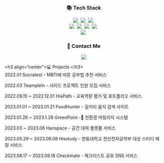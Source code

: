 

<h3 align="center">📚 Tech Stack </h3>
<p align="center">
  <img src="https://img.shields.io/badge/Java-007396?style=flat-square&logo=Java&logoColor=white"/></a>&nbsp
  <img src="https://img.shields.io/badge/C++-blue?style=flat-square"/></a>&nbsp 
  <img src="https://img.shields.io/badge/Javascript-ffb13b?style=flat-square&logo=javascript&logoColor=white"/></a>&nbsp 
  <br>
  <img src="https://img.shields.io/badge/Spring-6DB33F?style=flat-square&logo=Spring&logoColor=white"/></a>&nbsp
  <img src="https://img.shields.io/badge/SpringBoot-6DB33F?style=flat-square&logo=SpringBoot&logoColor=white"/></a>&nbsp 
  <img src="https://img.shields.io/badge/JPA-green?style=flat-square&"/></a>&nbsp 
  <img src="https://img.shields.io/badge/React-61DAFB?style=flat-square&logo=React&logoColor=white"/></a>&nbsp

  <br>
  <img src="https://img.shields.io/badge/Mysql-E6B91E?style=flat-square&logo=MySql&logoColor=white"/></a>&nbsp 
   

</p>


<h3 align="center">🌈 Contact Me </h3>

<p align="center">
  <a href="mailto:inhyeok38@gmail.com"><img src="https://img.shields.io/badge/Gmail-d14836?style=flat-square&logo=Gmail&logoColor=white&link=kimhyein7110@gmail.com"/></a>
</p>

<p class="has-line-data" data-line-start="27" data-line-end="29">&lt;h3 align=“center”&gt;💻 Projects &lt;/h3&gt;<br>
2022.01 Socratest - MBTI에 따른 공부법 추천 서비스</p>
<p class="has-line-data" data-line-start="30" data-line-end="31">2022.03 TeampleIn - 사이드 프로젝트 인원 모집 서비스</p>
<p class="has-line-data" data-line-start="32" data-line-end="33">2022.09.15 ~ 2022.12.01 HisPath - 교육역량 평가 및 포트폴리오 서비스</p>
<p class="has-line-data" data-line-start="34" data-line-end="35">2023.01.01 ~ 2023.01.21 FoodHunter - 길거리 음식 검색 사이트</p>
<p class="has-line-data" data-line-start="36" data-line-end="37">2023.01.26 ~ 2023.1.28 GreenPoint - 친환경 마일리지 시스템</p>
<p class="has-line-data" data-line-start="38" data-line-end="39">2023.03 ~ 2023.06 Hanspace - 공간 대여 플랫폼 서비스</p>
<p class="has-line-data" data-line-start="40" data-line-end="41">2023.05.29 ~ 2023.06.08 Hisstudy - 한동대학교 전산전자공학부 대상 스터디 매칭 서비스</p>
<p class="has-line-data" data-line-start="42" data-line-end="43">2023.08.17 ~ 2023.08.18 Checkmate - 체크리스트 공유 SNS 서비스</p>
